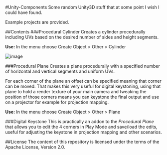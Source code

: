 #Unity-Components
Some random Unity3D stuff that at some point I wish I could have found.

Example projects are provided.

##Contents
###Procedural Cylinder
Creates a cylinder procedurally including UVs based on the desired number of sides and height segments.

**Use:** In the menu choose Create Object > Other > Cylinder

![image](https://raw.githubusercontent.com/doukasd/Unity-Components/master/ProceduralCylinder/docs/editor-component.png)

###Procedural Plane
Creates a plane procedurally with a specified number of horizontal and vertical segments and uniform UVs.

For each corner of the plane an offset can be specified meaning that corner can be moved. That makes this very useful for digital keystoning, using that plane to hold a render texture of your main camera and tweaking the position of those corners means you can keystone the final output and use on a projector for example for projection mapping.

**Use:** In the menu choose Create Object > Other > Plane

###Digital Keystone
This is practically an addon to the *Procedural Plane* that allows you to edit the 4 corners in Play Mode and save/load the edits, useful for adjusting the keystone in projection mapping and other scenarios.

##License
The content of this repository is licensed under the terms of the Apache License, Version 2.0.